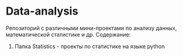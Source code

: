 # Data-analysis

Репозиторий с различными мини-проектами по анализу данных, математической статистике и др.
Содержание:
1. Папка Statistics - проекты по статистике на языке python
